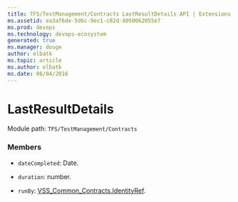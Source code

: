 ```yaml
---
title: TFS/TestManagement/Contracts LastResultDetails API | Extensions for Azure DevOps Services
ms.assetid: ea3af6de-5d6c-9ec1-c82d-8050062055e7
ms.prod: devops
ms.technology: devops-ecosystem
generated: true
ms.manager: douge
author: elbatk
ms.topic: article
ms.author: elbatk
ms.date: 08/04/2016
---
```


# LastResultDetails

Module path: `TFS/TestManagement/Contracts`


### Members

* `dateCompleted`: Date. 

* `duration`: number. 

* `runBy`: [VSS_Common_Contracts.IdentityRef](../../../VSS/WebApi/Contracts/IdentityRef.md). 

